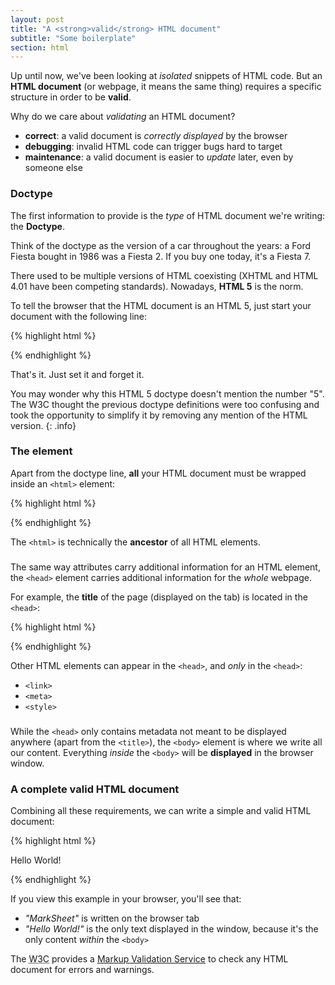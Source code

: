 ```yaml
---
layout: post
title: "A <strong>valid</strong> HTML document"
subtitle: "Some boilerplate"
section: html
---
```


Up until now, we've been looking at _isolated_ snippets of HTML code. But an **HTML document** (or webpage, it means the same thing) requires a specific structure in order to be **valid**.

Why do we care about _validating_ an HTML document?

* **correct**: a valid document is _correctly displayed_ by the browser
* **debugging**: invalid HTML code can trigger bugs hard to target
* **maintenance**: a valid document is easier to _update_ later, even by someone else

### Doctype

The first information to provide is the _type_ of HTML document we're writing: the **Doctype**.

Think of the doctype as the version of a car throughout the years: a Ford Fiesta bought in 1986 was a Fiesta 2. If you buy one today, it's a Fiesta 7.

There used to be multiple versions of HTML coexisting (XHTML and HTML 4.01 have been competing standards). Nowadays, **HTML 5** is the norm.

To tell the browser that the HTML document is an HTML 5, just start your document with the following line:

{% highlight html %}
<!DOCTYPE html>
{% endhighlight %}

That's it. Just set it and forget it.

You may wonder why this HTML 5 doctype doesn't mention the number "5". The W3C thought the previous doctype definitions were too confusing and took the opportunity to simplify it by removing any mention of the HTML version.
{: .info}

### The <html> element

Apart from the doctype line, **all** your HTML document must be wrapped inside an `<html>` element:

{% highlight html %}
<!DOCTYPE html>
<html>
  <!-- The rest of your HTML code is here -->
</html>
{% endhighlight %}

The `<html>` is technically the **ancestor** of all HTML elements.

### <head>

The same way attributes carry additional information for an HTML element, the `<head>` element carries additional information for the _whole_ webpage.

For example, the **title** of the page (displayed on the tab) is located in the `<head>`:

{% highlight html %}
<head>
  <title>My fabulous blog</title>
</head>
{% endhighlight %}

Other HTML elements can appear in the `<head>`, and _only_ in the `<head>`:

* `<link>`
* `<meta>`
* `<style>`

### <body>

While the `<head>` only contains metadata not meant to be displayed anywhere (apart from the `<title>`), the `<body>` element is where we write all our content. Everything _inside_ the `<body>` will be **displayed** in the browser window.

### A complete valid HTML document

Combining all these requirements, we can write a simple and valid HTML document:

{% highlight html %}
<!DOCTYPE html>
<html>
  <head>
    <meta charset="utf-8">
    <title>MarkSheet</title>
    <meta name="description" content="A simple HTML and CSS tutorial">
  </head>
  <body>
    <p>Hello World!</p>
  </body>
</html>
{% endhighlight %}

If you view this example in your browser, you'll see that:

* _"MarkSheet"_ is written on the browser tab
* _"Hello World!"_ is the only text displayed in the window, because it's the only content _within_ the `<body>`

<p>The <abbr title="World Wide Web Consortium">W3C</abbr> provides a <a href="https://validator.w3.org/#validate_by_input">Markup Validation Service</a> to check any HTML document for errors and warnings.</p>
